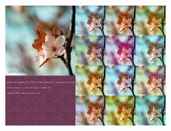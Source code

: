 <a href="http://www.deviantart.com/art/Jade-s-Photoshop-Curve-Setting-185885360"><img src="../../resources/blossoms/ps-action-set.jpg" alt="Action Set"></a>
